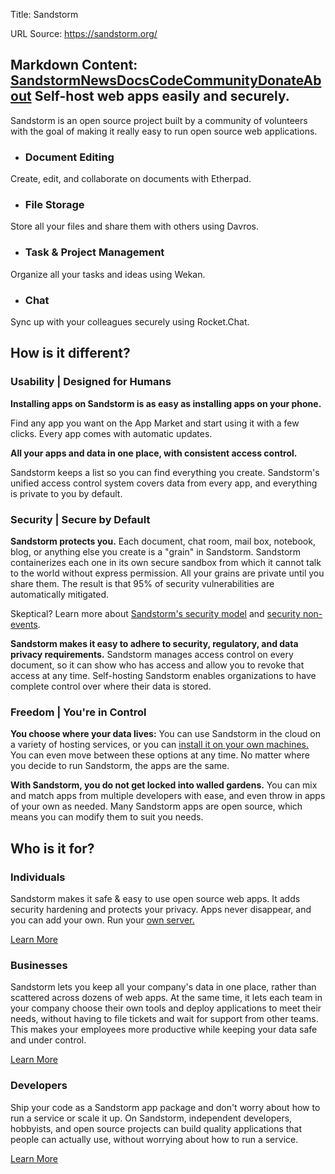 Title: Sandstorm

URL Source: https://sandstorm.org/

Markdown Content:
[Sandstorm](https://sandstorm.org/)[News](https://sandstorm.org/news/)[Docs](https://docs.sandstorm.io/)[Code](https://github.com/sandstorm-io/sandstorm)[Community](https://sandstorm.org/community)[Donate](https://opencollective.com/sandstormcommunity)[About](https://sandstorm.org/about)
Self-host web apps easily and securely.
---------------------------------------

Sandstorm is an open source project built by a community of volunteers with the goal of making it really easy to run open source web applications.

*   ### Document Editing

Create, edit, and collaborate on documents with Etherpad.

*   ### File Storage

Store all your files and share them with others using Davros.

*   ### Task & Project Management

Organize all your tasks and ideas using Wekan.

*   ### Chat

Sync up with your colleagues securely using Rocket.Chat.

How is it different?
--------------------

### Usability | Designed for Humans

**Installing apps on Sandstorm is as easy as installing apps on your phone.**

Find any app you want on the App Market and start using it with a few clicks. Every app comes with automatic updates.

**All your apps and data in one place, with consistent access control.**

Sandstorm keeps a list so you can find everything you create. Sandstorm's unified access control system covers data from every app, and everything is private to you by default.

### Security | Secure by Default

**Sandstorm protects you.** Each document, chat room, mail box, notebook, blog, or anything else you create is a "grain" in Sandstorm. Sandstorm containerizes each one in its own secure sandbox from which it cannot talk to the world without express permission. All your grains are private until you share them. The result is that 95% of security vulnerabilities are automatically mitigated.

Skeptical? Learn more about [Sandstorm's security model](https://docs.sandstorm.io/en/latest/using/security-practices/) and [security non-events](https://docs.sandstorm.io/en/latest/using/security-non-events/).

**Sandstorm makes it easy to adhere to security, regulatory, and data privacy requirements.** Sandstorm manages access control on every document, so it can show who has access and allow you to revoke that access at any time. Self-hosting Sandstorm enables organizations to have complete control over where their data is stored.

### Freedom | You're in Control

**You choose where your data lives:** You can use Sandstorm in the cloud on a variety of hosting services, or you can [install it on your own machines.](https://sandstorm.org/get) You can even move between these options at any time. No matter where you decide to run Sandstorm, the apps are the same.

**With Sandstorm, you do not get locked into walled gardens.** You can mix and match apps from multiple developers with ease, and even throw in apps of your own as needed. Many Sandstorm apps are open source, which means you can modify them to suit you needs.

Who is it for?
--------------

### Individuals

Sandstorm makes it safe & easy to use open source web apps. It adds security hardening and protects your privacy. Apps never disappear, and you can add your own. Run your [own server.](https://sandstorm.org/get)

[Learn More](https://sandstorm.org/features)

### Businesses

Sandstorm lets you keep all your company's data in one place, rather than scattered across dozens of web apps. At the same time, it lets each team in your company choose their own tools and deploy applications to meet their needs, without having to file tickets and wait for support from other teams. This makes your employees more productive while keeping your data safe and under control.

[Learn More](https://sandstorm.org/business)

### Developers

Ship your code as a Sandstorm app package and don't worry about how to run a service or scale it up. On Sandstorm, independent developers, hobbyists, and open source projects can build quality applications that people can actually use, without worrying about how to run a service.

[Learn More](https://sandstorm.org/developer)